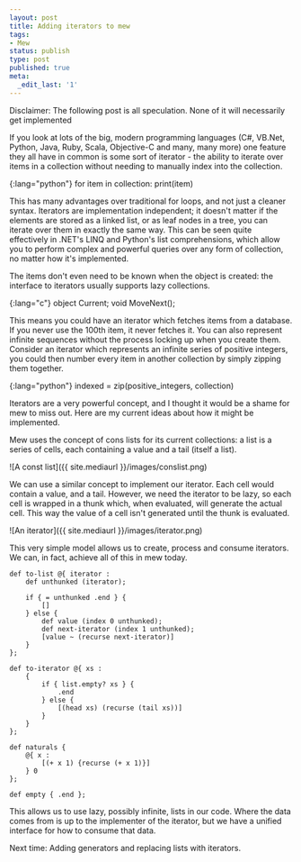 ```yaml
---
layout: post
title: Adding iterators to mew
tags:
- Mew
status: publish
type: post
published: true
meta:
  _edit_last: '1'
---
```

Disclaimer: The following post is all speculation. None of it will necessarily get implemented

If you look at lots of the big, modern programming languages (C#, VB.Net, Python, Java, Ruby, Scala, Objective-C and many, many more) one feature they all have in common is some sort of iterator - the ability to iterate over items in a collection without needing to manually index into the collection.

{:lang="python"}
    for item in collection:
      print(item)
        
This has many advantages over traditional for loops, and not just a cleaner syntax. Iterators are implementation independent; it doesn't matter if the elements are stored as a linked list, or as leaf nodes in a tree, you can iterate over them in exactly the same way. This can be seen quite effectively in .NET's LINQ and Python's list comprehensions, which allow you to perform complex and powerful queries over any form of collection, no matter how it's implemented.

The items don't even need to be known when the object is created: the interface to iterators usually supports lazy collections.

{:lang="c"}
    object Current;
    void MoveNext();
    
This means you could have an iterator which fetches items from a database. If you never use the 100th item, it never fetches it. You can also represent infinite sequences without the process locking up when you create them. Consider an iterator which represents an infinite series of positive integers, you could then number every item in another collection by simply zipping them together.

{:lang="python"}
    indexed = zip(positive_integers, collection)
    
Iterators are a very powerful concept, and I thought it would be a shame for mew to miss out. Here are my current ideas about how it might be implemented.

Mew uses the concept of cons lists for its current collections: a list is a series of cells, each containing a value and a tail (itself a list).

![A const list]({{ site.mediaurl }}/images/conslist.png)
    
We can use a similar concept to implement our iterator. Each cell would contain a value, and a tail. However, we need the iterator to be lazy, so each cell is wrapped in a thunk which, when evaluated, will generate the actual cell. This way the value of a cell isn't generated until the thunk is evaluated.

![An iterator]({{ site.mediaurl }}/images/iterator.png)

This very simple model allows us to create, process and consume iterators. We can, in fact, achieve all of this in mew today.

    def to-list @{ iterator :
        def unthunked (iterator);
            
        if { = unthunked .end } {
            []
        } else {
            def value (index 0 unthunked);
            def next-iterator (index 1 unthunked);
            [value ~ (recurse next-iterator)]
        }
    };

    def to-iterator @{ xs :
        {
            if { list.empty? xs } {
                .end
            } else {
                [(head xs) (recurse (tail xs))]
            }
        }
    };
        
    def naturals {
        @{ x :
            [(+ x 1) {recurse (+ x 1)}]
        } 0
    };
        
    def empty { .end };
 
This allows us to use lazy, possibly infinite, lists in our code. Where the data comes from is up to the implementer of the iterator, but we have a unified interface for how to consume that data.
    
Next time: Adding generators and replacing lists with iterators.
